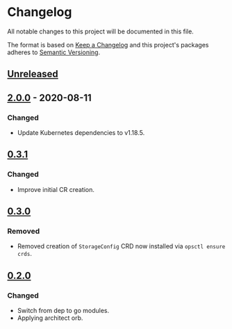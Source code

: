 # Changelog

All notable changes to this project will be documented in this file.

The format is based on [Keep a Changelog](http://keepachangelog.com/en/1.0.0/)
and this project's packages adheres to [Semantic Versioning](http://semver.org/spec/v2.0.0.html).

## [Unreleased]

## [2.0.0] - 2020-08-11

### Changed

- Update Kubernetes dependencies to v1.18.5.

## [0.3.1]

### Changed

- Improve initial CR creation.



## [0.3.0]

### Removed

- Removed creation of `StorageConfig` CRD now installed via `opsctl ensure crds`.



## [0.2.0]

### Changed

- Switch from dep to go modules.
- Applying architect orb.



[Unreleased]: https://github.com/giantswarm/crdstorage/compare/v2.0.0...HEAD
[2.0.0]: https://github.com/giantswarm/crdstorage/compare/v0.3.1...v2.0.0
[0.3.1]: https://github.com/giantswarm/crdstorage/compare/v0.3.0...v0.3.1
[0.3.0]: https://github.com/giantswarm/crdstorage/compare/v0.2.0...v0.3.0

[0.2.0]: https://github.com/giantswarm/crdstorage/releases/tag/v0.2.0
